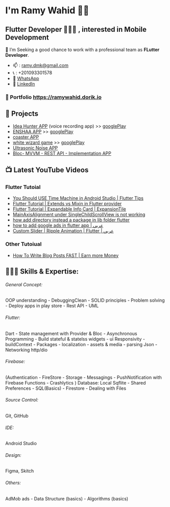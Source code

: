# I'm Ramy Wahid 👋🏻
## Flutter Developer 👨🏻‍💻 , interested in Mobile Development 
🔎 I’m Seeking a good chance to work with a professional team as **FLutter Developer**.

- 📫 : ramy.dmk@gmail.com
- 📞 : +201093301578
- 📱  [WhatsApp](https://wa.me/+201093301578)
- 💎  [LinkedIn](https://www.linkedin.com/in/ramyhq/)

### 📁 Portfolio https://ramywahid.dorik.io

##  💼 Projects
- [Idea Hunter APP](https://github.com/ramyhq/Idea_Hunter_app)  (voice recording app) >> [googlePlay](https://play.google.com/store/apps/details?id=net.ifeps.idea_hunter)
- [ENSHAA APP](https://github.com/ramyhq/ENSHAA_APP) >> [googlePlay](https://play.google.com/store/apps/details?id=net.ifeps.enshaa)
- [coaster APP](https://github.com/ramyhq/coast-v1)
- [white wizard game](https://github.com/ramyhq/white_wizard_game) >> [googlePlay](https://play.google.com/store/apps/details?id=net.ifeps.white_wizard) 
- [Ultrasonic Noise APP](https://github.com/ramyhq/Ultrasonic_Noise_app)  
- [Bloc- MVVM - REST API - Implementation APP](https://github.com/ramyhq/Bloc_MVVM_REST_API_Implementation)  


##  📺  Latest YouTube Videos
### Flutter Tutoial
- [You Should USE Time Machine in Android Studio | Flutter Tips](https://youtu.be/-l_QT6OYQ5I)
- [Flutter Tutorial | Extends vs Mixin in Flutter provider](https://youtu.be/CUa6fyx15CA)
- [Flutter Tutorial | Expandable Info Card | ExpansionTile](https://youtu.be/T9JesIHb0W4)
- [MainAxisAlignment under SingleChildScrollView is not working](https://youtu.be/GEEi29JJ598)
- [how add directory instead a package in lib folder flutter](https://youtu.be/hGMk1_O3I2Y)
- [how to add google ads in flutter app | عربي](https://youtu.be/k-RH3wB-Esg)
- [Custom Slider | Ripple Animation | Flutter | عربي](https://youtu.be/aj67p6jWXCc)

### Other Tutoiual
- [How To Write Blog Posts FAST | Earn more Money](https://youtu.be/PJaFhrk0UXE)

## 👨🏻‍💻 Skills & Expertise:
###### General Concept:
OOP understanding - DebuggingClean - SOLID principles - Problem solving - Deploy apps in play store - Rest API - UML
###### Flutter:
Dart - State management with Provider & Bloc - Asynchronous Programming - Build stateful & statelss widgets - ui Responsivity - buildContext - Packages - localization - assets & media - parsing Json - Networking http/dio
###### Firebase:
(Authentication - FireStore - Storage - Messagings - PushNotification with Firebase Functions - Crashlytics ) Database:
Local Sqflite - Shared Preferences - SQL(Basics) - Firestore - Dealing with Files
###### Source Control:
Git, GitHub
###### IDE: 
Android Studio
###### Design: 
Figma, Skitch
###### Others:
AdMob ads - Data Structure (basics) - Algorithms (basics)



<!---
ramyhq/ramyhq is a ✨ special ✨ repository because its `README.md` (this file) appears on your GitHub profile.
You can click the Preview link to take a look at your changes.
--->
